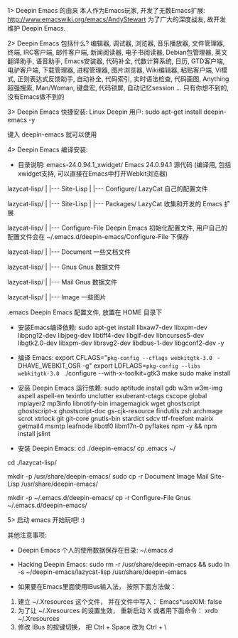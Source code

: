 1> Deepin Emacs 的由来
本人作为Emacs玩家, 开发了无数Emacs扩展: http://www.emacswiki.org/emacs/AndyStewart
为了广大的深度战友, 故开发维护 Deepin Emacs.

2> Deepin Emacs 包括什么?
编辑器, 调试器, 浏览器, 音乐播放器, 文件管理器, 终端, IRC客户端, 邮件客户端, 新闻阅读器, 电子书阅读器, Debian包管理器, 英文翻译助手, 语音助手, Emacs安装器, 代码补全, 代数计算系统, 日历, GTD客户端, 电驴客户端, 下载管理器, 进程管理器, 图片浏览器, Wiki编辑器, 粘贴客户端, Vi模式, 正则表达式反馈助手, 自动补全, 代码索引, 实时语法检查, 代码画图, Anything超强搜索, Man/Woman, 键盘宏, 代码锁屏, 自动记忆session ... 只有你想不到的, 没有Emacs做不到的

3> Deepin Emacs 快捷安装:
Linux Deepin 用户: 
sudo apt-get install deepin-emacs -y

键入 deepin-emacs 就可以使用

4> Deepin Emacs 编译安装:

* 目录说明:
emacs-24.0.94.1_xwidget/           Emacs 24.0.94.1 源代码 (编译用, 包括xwidget支持, 可以直接在Emacs中打开Webkit浏览器)

lazycat-lisp/
 |
 |--- Site-Lisp
      |
      |--- Configure/              LazyCat 自己的配置文件
  
lazycat-lisp/
 |
 |--- Site-Lisp
      |
      |--- Packages/               LazyCat 收集和开发的 Emacs 扩展
  
lazycat-lisp/
 |
 |--- Configure-File               Deepin Emacs 初始化配置文件, 用户自己的配置文件会在 ~/.emacs.d/deepin-emacs/Configure-File 下保存
 
lazycat-lisp/
 |
 |--- Document                     一些文档文件
 
lazycat-lisp/
 |
 |--- Gnus                         Gnus 数据文件
 
lazycat-lisp/
 |
 |--- Mail                         Gnus 数据文件
 
lazycat-lisp/
 |
 |--- Image                        一些图片
 
.emacs                             Deepin Emacs 配置文件, 放置在 HOME 目录下

* 安装Emacs编译依赖: 
sudo apt-get install libxaw7-dev libxpm-dev libpng12-dev libjpeg-dev libtiff4-dev libgif-dev libncurses5-dev libgtk2.0-dev libxpm-dev librsvg2-dev libdbus-1-dev libgconf2-dev -y

* 编译 Emacs:
export CFLAGS="`pkg-config --cflags webkitgtk-3.0 ` -DHAVE_WEBKIT_OSR -g"
export LDFLAGS=`pkg-config --libs webkitgtk-3.0 `
./configure --with-x-toolkit=gtk3
make
sudo make install

* 安装 Deepin Emacs 运行依赖:
sudo aptitude install gdb w3m w3m-img aspell aspell-en texinfo unclutter exuberant-ctags cscope global mplayer2 mp3info libnotify-bin imagemagick wget ghostscript ghostscript-x ghostscript-doc gs-cjk-resource findutils zsh archmage scrot xtrlock git git-core gnutls-bin stardict sdcv ttf-freefont mairix getmail4 msmtp leafnode libotf0 libm17n-0 pyflakes npm -y && npm install jslint

* 安装 Deepin Emacs:
cd ./deepin-emacs/
cp .emacs ~/

cd ./lazycat-lisp/ 

mkdir -p /usr/share/deepin-emacs/
sudo cp -r Document Image Mail Site-Lisp /usr/share/deepin-emacs/

mkdir -p ~/.emacs.d/deepin-emacs/
cp -r Configure-File Gnus ~/.emacs.d/deepin-emacs/

5> 启动 emacs 开始玩吧! :)

其他注意事项:

* Deepin Emacs 个人的使用数据保存在目录:
  ~/.emacs.d

* Hacking Deepin Emacs:
sudo rm -r /usr/share/deepin-emacs && sudo ln -s ~/deepin-emacs/lazycat-lisp /usr/share/deepin-emacs

* 如果要在Emacs里面使用IBus输入法， 按照下面方法做：
1. 建立 ~/.Xresources 这个文件， 并在文件中写入：
   Emacs*useXIM: false
2. 为了让 ~/.Xresources 的设置生效， 重新启动 X 或者用下面命令：
   xrdb ~/.Xresources
3. 修改 IBus 的按键切换， 把 Ctrl + Space 改为 Ctrl + \

